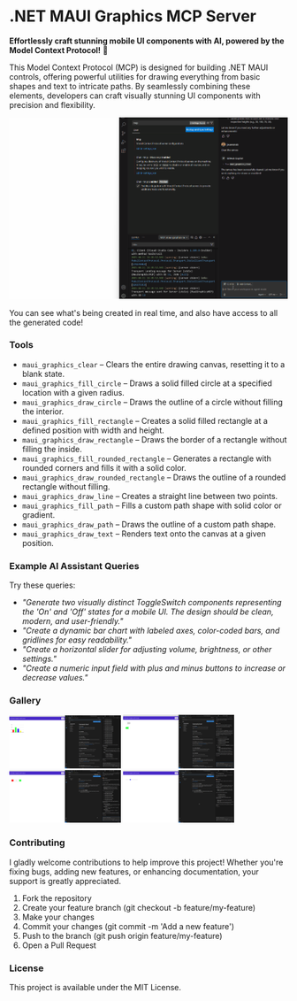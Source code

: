 # .NET MAUI Graphics MCP Server

**Effortlessly craft stunning mobile UI components with AI, powered by the Model Context Protocol!** 🚀

This Model Context Protocol (MCP) is designed for building .NET MAUI controls, offering powerful utilities for drawing everything from basic shapes and text to intricate paths. By seamlessly combining these elements, developers can craft visually stunning UI components with precision and flexibility.

![.NET MAUI Graphics MCP Server](images/maui-graphics-mcp.gif)

You can see what's being created in real time, and also have access to all the generated code!

### Tools

* `maui_graphics_clear` – Clears the entire drawing canvas, resetting it to a blank state.
* `maui_graphics_fill_circle` – Draws a solid filled circle at a specified location with a given radius.
* `maui_graphics_draw_circle` – Draws the outline of a circle without filling the interior.
* `maui_graphics_fill_rectangle` – Creates a solid filled rectangle at a defined position with width and height.
* `maui_graphics_draw_rectangle` – Draws the border of a rectangle without filling the inside.
* `maui_graphics_fill_rounded_rectangle` – Generates a rectangle with rounded corners and fills it with a solid color.
* `maui_graphics_draw_rounded_rectangle` – Draws the outline of a rounded rectangle without filling.
* `maui_graphics_draw_line` – Creates a straight line between two points.
* `maui_graphics_fill_path` – Fills a custom path shape with solid color or gradient.
* `maui_graphics_draw_path` – Draws the outline of a custom path shape.
* `maui_graphics_draw_text` – Renders text onto the canvas at a given position.

### Example AI Assistant Queries

Try these queries:

* _"Generate two visually distinct ToggleSwitch components representing the 'On' and 'Off' states for a mobile UI. The design should be clean, modern, and user-friendly."_
* _"Create a dynamic bar chart with labeled axes, color-coded bars, and gridlines for easy readability."_
* _"Create a horizontal slider for adjusting volume, brightness, or other settings."_
* _"Create a numeric input field with plus and minus buttons to increase or decrease values."_

### Gallery

<img src="images/chart.png" width="40%"></img> <img src="images/toggleswitch.png" width="40%"></img> <img src="images/numericupdown.png" width="40%"></img> <img src="images/slider.png" width="40%"></img>

### Contributing

I gladly welcome contributions to help improve this project! Whether you're fixing bugs, adding new features, or enhancing documentation, your support is greatly appreciated.

1. Fork the repository
2. Create your feature branch (git checkout -b feature/my-feature)
3. Make your changes
4. Commit your changes (git commit -m 'Add a new feature')
5. Push to the branch (git push origin feature/my-feature)
6. Open a Pull Request

### License

This project is available under the MIT License.
